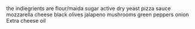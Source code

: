 the indiegrients are
flour/maida
 sugar 
 active dry yeast 
 pizza sauce 
 mozzarella cheese 
 black olives 
 jalapeno 
 mushrooms 
 green peppers
 onion
 Extra cheese
 oil

